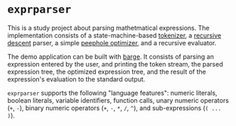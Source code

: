 # `exprparser`

This is a study project about parsing mathetmatical expressions. The
implementation consists of a state-machine-based
[tokenizer](https://en.wikipedia.org/wiki/Lexical_analysis), a
[recursive descent](https://en.wikipedia.org/wiki/Recursive_descent_parser)
parser, a simple
[peephole optimizer](https://en.wikipedia.org/wiki/Peephole_optimization), and a
recursive evaluator.

The demo application can be built with
[barge](https://github.com/dfintha/barge).
It consists of parsing an expression entered by the user, and printing the
token stream, the parsed expression tree, the optimized expression tree, and
the result of the expression's evaluation to the standard output.

`exprparser` supports the following "language features": numeric literals,
boolean literals, variable identifiers, function calls, unary numeric operators
(`+`, `-`), binary numeric operators (`+`, `-`, `*`, `/`, `^`), and
sub-expressions (`( ... )`).
